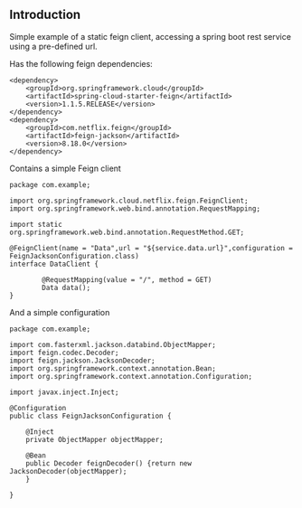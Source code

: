 ## Introduction

Simple example of a static feign client, accessing a spring boot rest service using a pre-defined url.


Has the following feign dependencies: 
```
<dependency>
    <groupId>org.springframework.cloud</groupId>
    <artifactId>spring-cloud-starter-feign</artifactId>
    <version>1.1.5.RELEASE</version>
</dependency>
<dependency>
    <groupId>com.netflix.feign</groupId>
    <artifactId>feign-jackson</artifactId>
    <version>8.18.0</version>
</dependency>
```


Contains a simple Feign client

```
package com.example;

import org.springframework.cloud.netflix.feign.FeignClient;
import org.springframework.web.bind.annotation.RequestMapping;

import static org.springframework.web.bind.annotation.RequestMethod.GET;

@FeignClient(name = "Data",url = "${service.data.url}",configuration = FeignJacksonConfiguration.class)
interface DataClient {

		@RequestMapping(value = "/", method = GET)
		Data data();
}
```

And a simple configuration

```
package com.example;

import com.fasterxml.jackson.databind.ObjectMapper;
import feign.codec.Decoder;
import feign.jackson.JacksonDecoder;
import org.springframework.context.annotation.Bean;
import org.springframework.context.annotation.Configuration;

import javax.inject.Inject;

@Configuration
public class FeignJacksonConfiguration {

    @Inject
    private ObjectMapper objectMapper;

    @Bean
    public Decoder feignDecoder() {return new JacksonDecoder(objectMapper);
    }

}
```